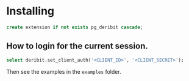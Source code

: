 # Installing

```sql
create extension if not exists pg_deribit cascade;
```

## How to login for the current session.

```sql
select deribit.set_client_auth('<CLIENT_ID>', '<CLIENT_SECRET>');
```

Then see the examples in the `examples` folder.
